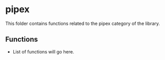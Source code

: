 # pipex

This folder contains functions related to the pipex category of the library.

## Functions

- List of functions will go here.

